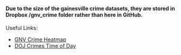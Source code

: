 #### Due to the size of the gainesville crime datasets, they are stored in Dropbox /gnv_crime folder rather than here in GitHub.

Useful Links:
- [GNV Crime Heatmap](https://data.cityofgainesville.org/Community-Model/Crime-Incident-Heatmap-2011-Present/man8-mr28)
- [DOJ Crimes Time of Day](https://www.ojjdp.gov/ojstatbb/offenders/qa03401.asp?qaDate=2016)

